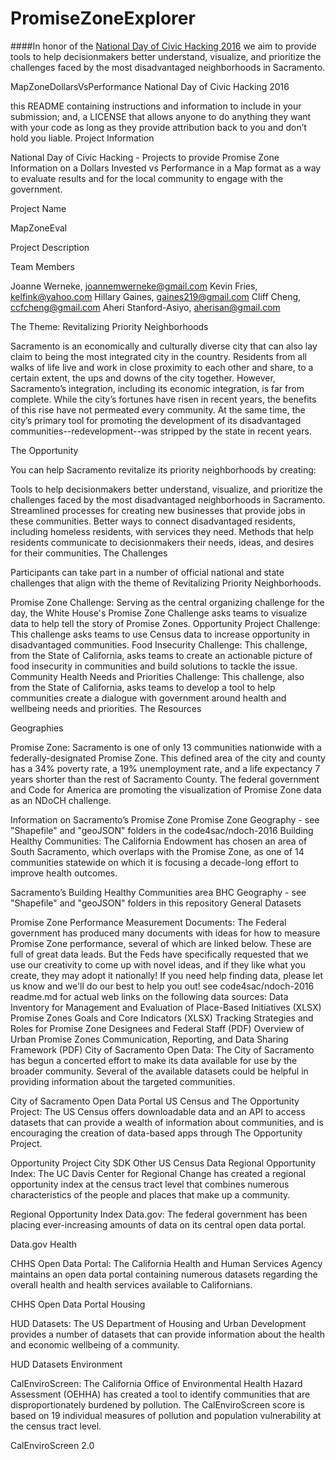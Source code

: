 # PromiseZoneExplorer

####In honor of the [National Day of Civic Hacking 2016](https://www.codeforamerica.org/events/national-day-2016) we aim to provide tools to help decisionmakers better understand, visualize, and prioritize the challenges faced by the most disadvantaged neighborhoods in Sacramento.

MapZoneDollarsVsPerformance
National Day of Civic Hacking 2016

this README containing instructions and information to include in your submission; and, a LICENSE that allows anyone to do anything they want with your code as long as they provide attribution back to you and don’t hold you liable. Project Information

National Day of Civic Hacking - Projects to provide Promise Zone Information on a Dollars Invested vs Performance in a Map format as a way to evaluate results and for the local community to engage with the government.

Project Name

MapZoneEval

Project Description


Team Members

Joanne Werneke, joannemwerneke@gmail.com 
Kevin Fries, kelfink@yahoo.com 
Hillary Gaines, gaines219@gmail.com 
Cliff Cheng, ccfcheng@gmail.com 
Aheri Stanford-Asiyo, aherisan@gmail.com

The Theme: Revitalizing Priority Neighborhoods

Sacramento is an economically and culturally diverse city that can also lay claim to being the most integrated city in the country. Residents from all walks of life live and work in close proximity to each other and share, to a certain extent, the ups and downs of the city together. However, Sacramento’s integration, including its economic integration, is far from complete. While the city’s fortunes have risen in recent years, the benefits of this rise have not permeated every community. At the same time, the city’s primary tool for promoting the development of its disadvantaged communities--redevelopment--was stripped by the state in recent years.

The Opportunity

You can help Sacramento revitalize its priority neighborhoods by creating:

Tools to help decisionmakers better understand, visualize, and prioritize the challenges faced by the most disadvantaged neighborhoods in Sacramento. Streamlined processes for creating new businesses that provide jobs in these communities. Better ways to connect disadvantaged residents, including homeless residents, with services they need. Methods that help residents communicate to decisionmakers their needs, ideas, and desires for their communities. The Challenges

Participants can take part in a number of official national and state challenges that align with the theme of Revitalizing Priority Neighborhoods.

Promise Zone Challenge: Serving as the central organizing challenge for the day, the White House's Promise Zone Challenge asks teams to visualize data to help tell the story of Promise Zones. Opportunity Project Challenge: This challenge asks teams to use Census data to increase opportunity in disadvantaged communities. Food Insecurity Challenge: This challenge, from the State of California, asks teams to create an actionable picture of food insecurity in communities and build solutions to tackle the issue. Community Health Needs and Priorities Challenge: This challenge, also from the State of California, asks teams to develop a tool to help communities create a dialogue with government around health and wellbeing needs and priorities. The Resources

Geographies

Promise Zone: Sacramento is one of only 13 communities nationwide with a federally-designated Promise Zone. This defined area of the city and county has a 34% poverty rate, a 19% unemployment rate, and a life expectancy 7 years shorter than the rest of Sacramento County. The federal government and Code for America are promoting the visualization of Promise Zone data as an NDoCH challenge.

Information on Sacramento’s Promise Zone Promise Zone Geography - see "Shapefile" and "geoJSON" folders in the code4sac/ndoch-2016 Building Healthy Communities: The California Endowment has chosen an area of South Sacramento, which overlaps with the Promise Zone, as one of 14 communities statewide on which it is focusing a decade-long effort to improve health outcomes.

Sacramento’s Building Healthy Communities area BHC Geography - see "Shapefile" and "geoJSON" folders in this repository General Datasets

Promise Zone Performance Measurement Documents: The Federal government has produced many documents with ideas for how to measure Promise Zone performance, several of which are linked below. These are full of great data leads. But the Feds have specifically requested that we use our creativity to come up with novel ideas, and if they like what you create, they may adopt it nationally! If you need help finding data, please let us know and we'll do our best to help you out! see code4sac/ndoch-2016 readme.md for actual web links on the following data sources: Data Inventory for Management and Evaluation of Place-Based Initiatives (XLSX) Promise Zones Goals and Core Indicators (XLSX) Tracking Strategies and Roles for Promise Zone Designees and Federal Staff (PDF) Overview of Urban Promise Zones Communication, Reporting, and Data Sharing Framework (PDF) City of Sacramento Open Data: The City of Sacramento has begun a concerted effort to make its data available for use by the broader community. Several of the available datasets could be helpful in providing information about the targeted communities.

City of Sacramento Open Data Portal US Census and The Opportunity Project: The US Census offers downloadable data and an API to access datasets that can provide a wealth of information about communities, and is encouraging the creation of data-based apps through The Opportunity Project.

Opportunity Project City SDK Other US Census Data Regional Opportunity Index: The UC Davis Center for Regional Change has created a regional opportunity index at the census tract level that combines numerous characteristics of the people and places that make up a community.

Regional Opportunity Index Data.gov: The federal government has been placing ever-increasing amounts of data on its central open data portal.

Data.gov Health

CHHS Open Data Portal: The California Health and Human Services Agency maintains an open data portal containing numerous datasets regarding the overall health and health services available to Californians.

CHHS Open Data Portal Housing

HUD Datasets: The US Department of Housing and Urban Development provides a number of datasets that can provide information about the health and economic wellbeing of a community.

HUD Datasets Environment

CalEnviroScreen: The California Office of Environmental Health Hazard Assessment (OEHHA) has created a tool to identify communities that are disproportionately burdened by pollution. The CalEnviroScreen score is based on 19 individual measures of pollution and population vulnerability at the census tract level.

CalEnviroScreen 2.0
